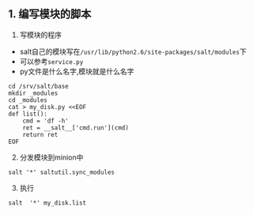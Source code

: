 ## 1. 编写模块的脚本
1. 写模块的程序
+ salt自己的模块写在`/usr/lib/python2.6/site-packages/salt/modules`下
+ 可以参考`service.py`
+ py文件是什么名字,模块就是什么名字
```
cd /srv/salt/base
mkdir _modules
cd _modules
cat > my_disk.py <<EOF
def list():
    cmd = 'df -h'
    ret = __salt__['cmd.run'](cmd)
    return ret
EOF
```
2. 分发模块到minion中
```
salt '*' saltutil.sync_modules
```
3. 执行
```
salt  '*' my_disk.list
```
